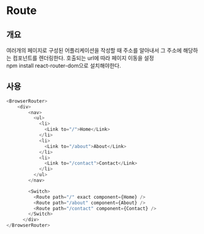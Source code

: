 # Route

## 개요
여러개의 페이지로 구성된 어플리케이션을 작성할 때 주소를 알아내서 그 주소에 해당하는 컴포넌트를 렌더링한다. 호출되는 url에 따라 페이지 이동을 설정   
npm install react-router-dom으로 설치해야한다.

## 사용
```javascript
<BrowserRouter>
    <div>
        <nav>
          <ul>
            <li>
              <Link to="/">Home</Link>
            </li>
            <li>
              <Link to="/about">About</Link>
            </li>
            <li>
              <Link to="/contact">Contact</Link>
            </li>
          </ul>
        </nav>

        <Switch>
          <Route path="/" exact component={Home} />
          <Route path="/about" component={About} />
          <Route path="/contact" component={Contact} />
        </Switch>
      </div>
</BrowserRouter>
```